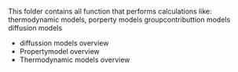 This folder contains all function that performs calculations like: thermodynamic models, 
porperty models
groupcontributtion models 
diffusion models 


- diffussion models overview
- Propertymodel overview
- Thermodynamic models overview